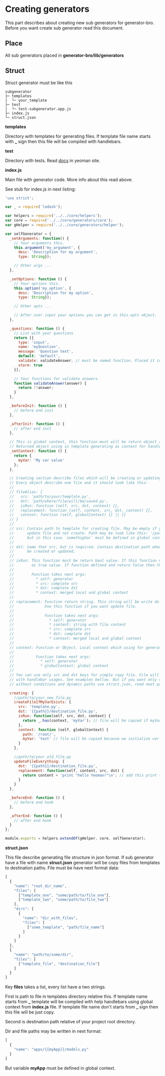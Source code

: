 # Creating generators

This part describes about creating new sub generators for generator-bro. Before
you want create sub generator read this document.

## Place

All sub generators placed in **generator-bro/lib/generators**

## Struct

Struct generator must be like this

```
subgenerator
├─ templates
|  └─ your_template
├─ test
|  └─ test-subgenerator.app.js
├─ index.js
└─ struct.json
```

**templates**

Directory with templates for generating files. If template file name starts with
**_** sign then this file will be compiled with handlebars.

**test**

Directory with tests. Read [docs](http://http://yeoman.io/authoring/testing.html) in yeoman site.

**index.js**

Main file with generator code. More info about this read above.

See stub for index.js in next listing:

```javascript
'use strict';

var _ = require('lodash');

var helpers = require('../../core/helpers');
var core = require('../../core/generators/core');
var gHelper = require('../../core/generators/helper');

var selfGenerator = {
  _setArguments: function() {
    // Your arguments this.
    this.argument('my_argument', {
      desc: 'Description for my argument',
      type: String});

    // Other args ...
  },

  _setOptions: function () {
    // Your options this.
    this.option('my_option', {
      desc: 'Description for my option',
      type: String});

    // Other opts ...

    // After user input your options you can get in this.opts object.
  },

  _questions: function () {
    // List with your questions
    return [{
      type: 'input',
      name: 'myQuestion',
      message: 'Question text',
      default: 'default',
      validate: validateAnswer, // must be named function. Placed it in above.
      store: true
    }];

    // Your functions for validate answers.
    function validateAnswer(answer) {
      return !!answer;
    }
  },

  _beforeInit: function () {
    // before end init
  },

  _afterInit: function () {
    // after end init
  },

  // This is global context, this function must will be return object always.
  // Returned object using in template generating as context for handlebars.
  _setContext: function () {
    return {
      myVar: 'My var value'
    };
  },

  // Creating section describe files which will be creating or updating.
  // Every object describe one file and it should look like this:
  //
  // fileAlias: {
  //   src: 'path/to/your/template.py',
  //   dst: 'path/where/file/will/be/saved.py',
  //   isRun: function (self, src, dst, context) {},
  //   replacement: function (self, content, src, dst, context) {},
  //   context: function (self, globalContext) {} || {}
  // }
  //
  // src: Contain path to template for creating file. May be empty if you want
  //      update file and not create. Path may be look like this: '/path/{{somethigVar}}/my_file.py',
  //      but in this case `somethigVar` must be defined in global context or local context.
  //
  // dst: Same that src, but is required. Contain destination path when file will
  //      be created or updated.
  //
  // isRun: This function must be return bool value. If this function not defined it be equivalently
  //        as true value. If function defined and return false then this block not be running.
  //
  //        Function takes next args:
  //          * self: generator
  //          * src: complete src
  //          * dst: complete dst
  //          * context: merged local and global context
  //
  // replacement: Function return string. This string will be write do `dst` path.
  //              Use this function if you want update file.
  //
  //              Function takes next args:
  //                * self: generator
  //                * content: string with file content
  //                * src: complete src
  //                * dst: complete dst
  //                * context: merged local and global context
  //
  // context: Function or Object. Local context which using for generating file.
  //
  //          Function takes next args:
  //            * self: generator
  //            * globalContext: global context
  //
  // You can use only src and dst keys for simple copy file. File will be copied
  // with handlebar usages. See examples bellow. But if you want only copy files
  // without conditions and dynamic paths use struct.json, read next part.

  creating: {
    //path/to/your_new_file.py
    createFileIfMyVarExists: {
      src: 'template.py',
      dst: '{{path}}/destination_file.py',
      isRun: function(self, src, dst, context) {
        return _.has(context, 'myVar'); // file will be copied if myVar exists in context
      },
      context: function (self, globalContext) {
        path: '/root/',
        myVar: 'test' // file will be copied because we initialize var myVar
      }
    },

    //path/to/your_old_file.py
    updateFileEverything: {
      dst: '{{path}}/destination_file.py',
      replacement: function(self, content, src, dst) {
        return content + 'print "hello Yeoman!"\n'; // add this print to file
      }
    }
  },

  _beforeEnd: function () {
    // before end hook
  },

  _afterEnd: function () {
    // after end hook
  }
};

module.exports = helpers.extendOf(gHelper, core, selfGenerator);
```

**struct.json**

This file describe generating file structure in json format. If sub generator
have a file with name **struct.json** generator will be copy files from templates
to destination paths. File must be have next format data:

```javascript
[
  {
    "name": "root_dir_name",
    "files": [
      ["template_one", "some/path/to/file_one"],
      ["template_two", "some/path/to/file_two"]
    ],
    "dirs": [
      {
        "name": "dir_with_files",
        "files": [
          ["some_template", "path/file_name"]
        ]
      }
    ]
  },
  {
    "name": "path/to/some/dir",
    "files": [
      ["template_file", "destination_file"]
    ]
  }
]
```

Key **files** takes a list, every list have a two strings.

First is path to file
in templates directory relative this. If template name starts from **_** template
will be compiled with help handlebars using global context from **index.js** file.
If template file name don't starts from **_** sign then this file will be just copy.

Second is destination path relative of your project root directory.

Dir and file paths may be written in next format:

```javascript
[
  {
    "name": "apps/{{myApp}}/models.py"
  }
]
```

But variable **myApp** must be defined in global context.